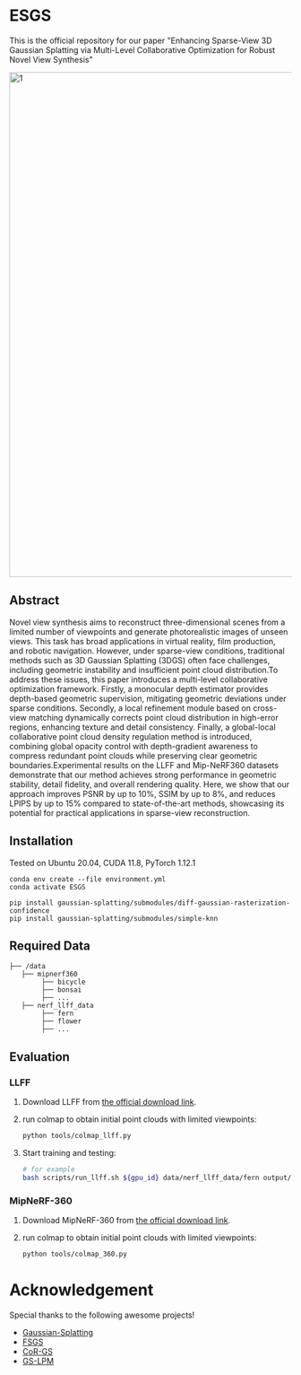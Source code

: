 # ESGS
This is the official repository for our paper "Enhancing Sparse-View 3D Gaussian Splatting via Multi-Level Collaborative Optimization for Robust Novel View Synthesis"

<img width="1600" height="900" alt="1" src="https://github.com/user-attachments/assets/35557de9-1fe9-438f-85b2-ba4bd5143397" />


## Abstract
Novel view synthesis aims to reconstruct three-dimensional scenes from a limited number of viewpoints and generate photorealistic images of unseen views. This task has broad applications in virtual reality, film production, and robotic navigation. However, under sparse-view conditions, traditional methods such as 3D Gaussian Splatting (3DGS) often face challenges, including geometric instability and insufficient point cloud distribution.To address these issues, this paper introduces a multi-level collaborative optimization framework. Firstly, a monocular depth estimator provides depth-based geometric supervision, mitigating geometric deviations under sparse conditions. Secondly, a local refinement module based on cross-view matching dynamically corrects point cloud distribution in high-error regions, enhancing texture and detail consistency. Finally, a global-local collaborative point cloud density regulation method is introduced, combining global opacity control with depth-gradient awareness to compress redundant point clouds while preserving clear geometric boundaries.Experimental results on the LLFF and Mip-NeRF360 datasets demonstrate that our method achieves strong performance in geometric stability, detail fidelity, and overall rendering quality. Here, we show that our approach improves PSNR by up to 10%, SSIM by up to 8%, and reduces LPIPS by up to 15% compared to state-of-the-art methods, showcasing its potential for practical applications in sparse-view reconstruction.

## Installation
Tested on Ubuntu 20.04, CUDA 11.8, PyTorch 1.12.1

``````
conda env create --file environment.yml
conda activate ESGS
``````

``````
pip install gaussian-splatting/submodules/diff-gaussian-rasterization-confidence
pip install gaussian-splatting/submodules/simple-knn
``````

## Required Data
```
├── /data
   ├── mipnerf360
        ├── bicycle
        ├── bonsai
        ├── ...
   ├── nerf_llff_data
        ├── fern
        ├── flower
        ├── ...
```

## Evaluation

### LLFF

1. Download LLFF from [the official download link](https://drive.google.com/drive/folders/128yBriW1IG_3NJ5Rp7APSTZsJqdJdfc1).

2. run colmap to obtain initial point clouds with limited viewpoints:
    ```bash
   python tools/colmap_llff.py
   ```

3. Start training and testing:

   ```bash
   # for example
   bash scripts/run_llff.sh ${gpu_id} data/nerf_llff_data/fern output/llff/fern
   ```

### MipNeRF-360

1. Download MipNeRF-360 from [the official download link](http://storage.googleapis.com/gresearch/refraw360/360_v2.zip).

2. run colmap to obtain initial point clouds with limited viewpoints:
    ```bash
   python tools/colmap_360.py
   ```

# Acknowledgement

Special thanks to the following awesome projects!

- [Gaussian-Splatting](https://github.com/graphdeco-inria/gaussian-splatting)
- [FSGS](https://github.com/VITA-Group/FSGS)
- [CoR-GS](https://github.com/jiaw-z/CoR-GS)
- [GS-LPM](https://github.com/Surrey-UP-Lab/GS-LPM)
